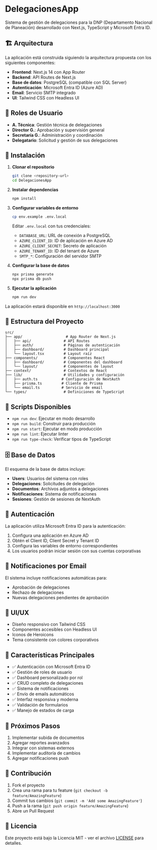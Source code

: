 # DelegacionesApp

Sistema de gestión de delegaciones para la DNP (Departamento Nacional de Planeación) desarrollado con Next.js, TypeScript y Microsoft Entra ID.

## 🏗️ Arquitectura

La aplicación está construida siguiendo la arquitectura propuesta con los siguientes componentes:

- **Frontend**: Next.js 14 con App Router
- **Backend**: API Routes de Next.js
- **Base de datos**: PostgreSQL (compatible con SQL Server)
- **Autenticación**: Microsoft Entra ID (Azure AD)
- **Email**: Servicio SMTP integrado
- **UI**: Tailwind CSS con Headless UI

## 👥 Roles de Usuario

- **A. Técnica**: Gestión técnica de delegaciones
- **Director G.**: Aprobación y supervisión general
- **Secretaría G.**: Administración y coordinación
- **Delegatario**: Solicitud y gestión de sus delegaciones

## 🚀 Instalación

1. **Clonar el repositorio**
   ```bash
   git clone <repository-url>
   cd DelegacionesApp
   ```

2. **Instalar dependencias**
   ```bash
   npm install
   ```

3. **Configurar variables de entorno**
   ```bash
   cp env.example .env.local
   ```
   
   Editar `.env.local` con tus credenciales:
   - `DATABASE_URL`: URL de conexión a PostgreSQL
   - `AZURE_CLIENT_ID`: ID de aplicación en Azure AD
   - `AZURE_CLIENT_SECRET`: Secreto de aplicación
   - `AZURE_TENANT_ID`: ID del tenant de Azure
   - `SMTP_*`: Configuración del servidor SMTP

4. **Configurar la base de datos**
   ```bash
   npx prisma generate
   npx prisma db push
   ```

5. **Ejecutar la aplicación**
   ```bash
   npm run dev
   ```

La aplicación estará disponible en `http://localhost:3000`

## 📁 Estructura del Proyecto

```
src/
├── app/                    # App Router de Next.js
│   ├── api/               # API Routes
│   ├── auth/              # Páginas de autenticación
│   ├── dashboard/         # Dashboard principal
│   └── layout.tsx         # Layout raíz
├── components/            # Componentes React
│   ├── dashboard/         # Componentes del dashboard
│   └── layout/            # Componentes de layout
├── context/               # Contextos de React
├── lib/                   # Utilidades y configuración
│   ├── auth.ts           # Configuración de NextAuth
│   ├── prisma.ts         # Cliente de Prisma
│   └── email.ts          # Servicio de email
└── types/                 # Definiciones de TypeScript
```

## 🔧 Scripts Disponibles

- `npm run dev`: Ejecutar en modo desarrollo
- `npm run build`: Construir para producción
- `npm run start`: Ejecutar en modo producción
- `npm run lint`: Ejecutar linter
- `npm run type-check`: Verificar tipos de TypeScript

## 🗄️ Base de Datos

El esquema de la base de datos incluye:

- **Users**: Usuarios del sistema con roles
- **Delegaciones**: Solicitudes de delegación
- **Documentos**: Archivos adjuntos a delegaciones
- **Notificaciones**: Sistema de notificaciones
- **Sesiones**: Gestión de sesiones de NextAuth

## 🔐 Autenticación

La aplicación utiliza Microsoft Entra ID para la autenticación:

1. Configura una aplicación en Azure AD
2. Obtén el Client ID, Client Secret y Tenant ID
3. Configura las variables de entorno correspondientes
4. Los usuarios podrán iniciar sesión con sus cuentas corporativas

## 📧 Notificaciones por Email

El sistema incluye notificaciones automáticas para:

- Aprobación de delegaciones
- Rechazo de delegaciones
- Nuevas delegaciones pendientes de aprobación

## 🎨 UI/UX

- Diseño responsivo con Tailwind CSS
- Componentes accesibles con Headless UI
- Iconos de Heroicons
- Tema consistente con colores corporativos

## 📱 Características Principales

- ✅ Autenticación con Microsoft Entra ID
- ✅ Gestión de roles de usuario
- ✅ Dashboard personalizado por rol
- ✅ CRUD completo de delegaciones
- ✅ Sistema de notificaciones
- ✅ Envío de emails automáticos
- ✅ Interfaz responsiva y moderna
- ✅ Validación de formularios
- ✅ Manejo de estados de carga

## 🔄 Próximos Pasos

1. Implementar subida de documentos
2. Agregar reportes avanzados
3. Integrar con sistemas externos
4. Implementar auditoría de cambios
5. Agregar notificaciones push

## 🤝 Contribución

1. Fork el proyecto
2. Crea una rama para tu feature (`git checkout -b feature/AmazingFeature`)
3. Commit tus cambios (`git commit -m 'Add some AmazingFeature'`)
4. Push a la rama (`git push origin feature/AmazingFeature`)
5. Abre un Pull Request

## 📄 Licencia

Este proyecto está bajo la Licencia MIT - ver el archivo [LICENSE](LICENSE) para detalles.

